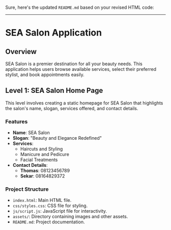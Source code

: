 Sure, here's the updated `README.md` based on your revised HTML code:

---

# SEA Salon Application

## Overview

SEA Salon is a premier destination for all your beauty needs. This application helps users browse available services, select their preferred stylist, and book appointments easily.

## Level 1: SEA Salon Home Page

This level involves creating a static homepage for SEA Salon that highlights the salon's name, slogan, services offered, and contact details.

### Features

- **Name**: SEA Salon
- **Slogan**: "Beauty and Elegance Redefined"
- **Services**:
  - Haircuts and Styling
  - Manicure and Pedicure
  - Facial Treatments
- **Contact Details**:
  - **Thomas**: 08123456789
  - **Sekar**: 08164829372

### Project Structure

- `index.html`: Main HTML file.
- `css/styles.css`: CSS file for styling.
- `js/script.js`: JavaScript file for interactivity.
- `assets/`: Directory containing images and other assets.
- `README.md`: Project documentation.

### Setup

1. Clone the repository.
2. Open `index.html` in a web browser to view the homepage.

### HTML Code Breakdown

- **Header**: Contains the navigation bar with links to Home, Services, and Contact sections.
- **Main**:
  - **Hero Section**: Introduces the salon with a slogan and a call-to-action button.
  - **Services Section**: Displays the services offered with images, descriptions, and links to more details.
  - **Contact Section**: Provides contact information for key staff members and a contact form for feedback or business inquiries.
- **Footer**: Displays the copyright notice.

### External Dependencies

- [Feather Icons](https://feathericons.com/): Used for icons in the navigation bar.
- Custom styles and scripts are located in `css/styles.css` and `js/script.js`, respectively.

### Form Validation

The contact form includes basic validation to ensure that the name, email, and message fields are filled out before submission.

### Navigation and Interactive Elements

- The navigation bar provides quick links to different sections of the page.
- The services section includes a slideshow to highlight different offerings.
- The contact section includes a form with fields for the user's name, email, and message, which are validated before submission.

---

Feel free to adjust any sections or details as needed to better reflect the specifics of your project.
